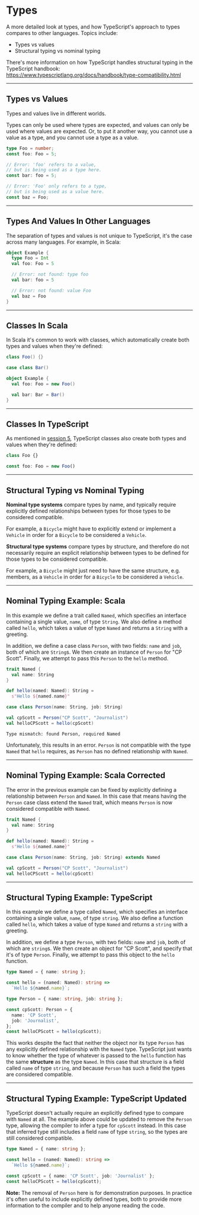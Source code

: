 # Types

A more detailed look at types, and how TypeScript's approach to types compares to other languages. Topics include:

- Types vs values
- Structural typing vs nominal typing

There's more information on how TypeScript handles structural typing in the TypeScript handbook: https://www.typescriptlang.org/docs/handbook/type-compatibility.html

---

## Types vs Values

Types and values live in different worlds.

<!--omit-from-slides start-->
Types can only be used where types are expected, and values can only be used where values are expected. Or, to put it another way, you cannot use a value as a type, and you cannot use a type as a value.
<!--omit-from-slides end-->

```ts
type Foo = number;
const foo: Foo = 5;

// Error: 'foo' refers to a value,
// but is being used as a type here.
const bar: foo = 5;

// Error: 'Foo' only refers to a type,
// but is being used as a value here.
const baz = Foo;
```

---

## Types And Values In Other Languages

The separation of types and values is not unique to TypeScript, it's the case across many languages. For example, in Scala:

```scala
object Example {
  type Foo = Int
  val foo: Foo = 5

  // Error: not found: type foo
  val bar: foo = 5

  // Error: not found: value Foo
  val baz = Foo
}
```

---

## Classes In Scala

In Scala it's common to work with classes, which automatically create both types and values when they're defined:

```scala
class Foo() {}

case class Bar()

object Example {
  val foo: Foo = new Foo()

  val bar: Bar = Bar()
}
```

---

## Classes In TypeScript

As mentioned in [session 5](../5-classes), TypeScript classes also create both types and values when they're defined:

```ts
class Foo {}

const foo: Foo = new Foo()
```

---

## Structural Typing vs Nominal Typing

**Nominal type systems** compare types by name, and typically require explicitly defined relationships between types for those types to be considered compatible.

For example, a `Bicycle` might have to explicitly extend or implement a `Vehicle` in order for a `Bicycle` to be considered a `Vehicle`.

**Structural type systems** compare types by structure, and therefore do not necessarily require an explicit relationship between types to be defined for those types to be considered compatible.

For example, a `Bicycle` might just need to have the same structure, e.g. members, as a `Vehicle` in order for a `Bicycle` to be considered a `Vehicle`.

---

## Nominal Typing Example: Scala

<!--omit-from-slides start-->
In this example we define a trait called `Named`, which specifies an interface containing a single value, `name`, of type `String`. We also define a method called `hello`, which takes a value of type `Named` and returns a `String` with a greeting.

In addition, we define a case class `Person`, with two fields: `name` and `job`, both of which are `String`s. We then create an instance of `Person` for "CP Scott". Finally, we attempt to pass this `Person` to the `hello` method.
<!--omit-from-slides end-->

```scala
trait Named {
  val name: String
}

def hello(named: Named): String =
  s"Hello ${named.name}"

case class Person(name: String, job: String)

val cpScott = Person("CP Scott", "Journalist")
val helloCPScott = hello(cpScott)
```

```
Type mismatch: found Person, required Named
```

<!--omit-from-slides start-->
Unfortunately, this results in an error. `Person` is not compatible with the type `Named` that `hello` requires, as `Person` has no defined relationship with `Named`.
<!--omit-from-slides end-->

---

## Nominal Typing Example: Scala Corrected

<!--omit-from-slides start-->
The error in the previous example can be fixed by explicitly defining a relationship between `Person` and `Named`. In this case that means having the `Person` case class extend the `Named` trait, which means `Person` is now considered compatible with `Named`.
<!--omit-from-slides end-->

```scala
trait Named {
  val name: String
}

def hello(named: Named): String =
  s"Hello ${named.name}"

case class Person(name: String, job: String) extends Named

val cpScott = Person("CP Scott", "Journalist")
val helloCPScott = hello(cpScott)
```

---

## Structural Typing Example: TypeScript

<!--omit-from-slides start-->
In this example we define a type called `Named`, which specifies an interface containing a single value, `name`, of type `string`. We also define a function called `hello`, which takes a value of type `Named` and returns a `string` with a greeting.

In addition, we define a type `Person`, with two fields: `name` and `job`, both of which are `string`s. We then create an object for "CP Scott", and specify that it's of type `Person`. Finally, we attempt to pass this object to the `hello` function.
<!--omit-from-slides end-->

```ts
type Named = { name: string };

const hello = (named: Named): string =>
  `Hello ${named.name}`;

type Person = { name: string, job: string };

const cpScott: Person = {
  name: 'CP Scott',
  job: 'Journalist',
};
const helloCPScott = hello(cpScott);
```

<!-- This comment exists to fix a parsing bug! If it's removed, the following doesn't get omitted! -->
<!--omit-from-slides start-->
This works despite the fact that neither the object nor its type `Person` has any explicitly defined relationship with the `Named` type. TypeScript just wants to know whether the type of whatever is passed to the `hello` function has the same **structure** as the type `Named`. In this case that structure is a field called `name` of type `string`, and because `Person` has such a field the types are considered compatible.
<!--omit-from-slides end-->

---

## Structural Typing Example: TypeScript Updated

<!--omit-from-slides start-->
TypeScript doesn't actually require an explicitly defined type to compare with `Named` at all. The example above could be updated to remove the `Person` type, allowing the compiler to infer a type for `cpScott` instead. In this case that inferred type still includes a field `name` of type `string`, so the types are still considered compatible.
<!--omit-from-slides end-->

```ts
type Named = { name: string };

const hello = (named: Named): string =>
  `Hello ${named.name}`;

const cpScott = { name: 'CP Scott', job: 'Journalist' };
const helloCPScott = hello(cpScott);
```

<!--omit-from-slides start-->
**Note:** The removal of `Person` here is for demonstration purposes. In practice it's often useful to include explicitly defined types, both to provide more information to the compiler and to help anyone reading the code.
<!--omit-from-slides end-->
